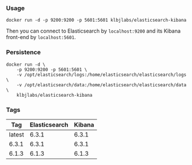 ### Usage

	docker run -d -p 9200:9200 -p 5601:5601 klbjlabs/elasticsearch-kibana

Then you can connect to Elasticsearch by `localhost:9200` and its Kibana front-end by `localhost:5601`.

### Persistence 

```
docker run -d \
    -p 9200:9200 -p 5601:5601 \
    -v /opt/elasticsearch/logs:/home/elasticsearch/elasticsearch/logs \
    -v /opt/elasticsearch/data:/home/elasticsearch/elasticsearch/data \
    klbjlabs/elasticsearch-kibana 
```

### Tags

Tag     | Elasticsearch | Kibana
------- | ------------- | ------
latest  | 6.3.1         | 6.3.1
6.3.1   | 6.3.1         | 6.3.1
6.1.3   | 6.1.3         | 6.1.3
